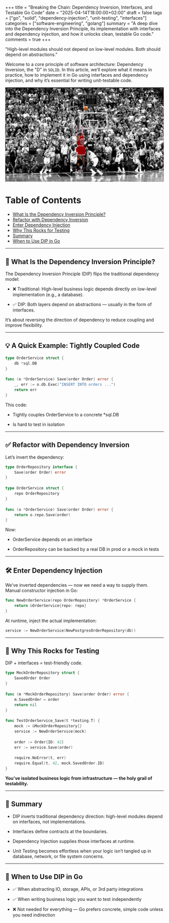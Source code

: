 +++
title = "Breaking the Chain: Dependency Inversion, Interfaces, and Testable Go Code"
date = "2025-04-14T18:00:00+02:00"
draft = false
tags = ["go", "solid", "dependency-injection", "unit-testing", "interfaces"]
categories = ["software-engineering", "golang"]
summary = "A deep dive into the Dependency Inversion Principle, its implementation with interfaces and dependency injection, and how it unlocks clean, testable Go code."
comments = true
+++

"High-level modules should not depend on low-level modules. Both should depend on abstractions."

Welcome to a core principle of software architecture: Dependency Inversion, the "D" in `SOLID`. In this article, we’ll explore what it means in practice, how to implement it in Go using interfaces and dependency injection, and why it’s essential for writing unit-testable code.

![banner](banner.png)

# Table of Contents
- [What Is the Dependency Inversion Principle?](#what-is-the-dependency-inversion-principle)
- [Refactor with Dependency Inversion](#refactor-with-dependency-inversion)
- [Enter Dependency Injection](#enter-dependency-injection)
- [Why This Rocks for Testing](#why-this-rocks-for-testing)
- [Summary](#summary)
- [When to Use DIP in Go](#when-to-use-dip-in-go)

---

## 🧠 What Is the Dependency Inversion Principle?

The Dependency Inversion Principle (DIP) flips the traditional dependency model:

- ❌ Traditional: High-level business logic depends directly on low-level implementation (e.g., a database).

- ✅ DIP: Both layers depend on abstractions — usually in the form of interfaces.

It’s about reversing the direction of dependency to reduce coupling and improve flexibility.

---

## 💡 A Quick Example: Tightly Coupled Code

```go
type OrderService struct {
    db *sql.DB
}

func (o *OrderService) Save(order Order) error {
    _, err := o.db.Exec("INSERT INTO orders ...")
    return err
}
```

This code:

- Tightly couples OrderService to a concrete *sql.DB

- Is hard to test in isolation

---

## ✅ Refactor with Dependency Inversion

Let’s invert the dependency:

```go
type OrderRepository interface {
    Save(order Order) error
}

type OrderService struct {
    repo OrderRepository
}

func (o *OrderService) Save(order Order) error {
    return o.repo.Save(order)
}
```

Now:

- OrderService depends on an interface

- OrderRepository can be backed by a real DB in prod or a mock in tests

---

## 🛠️ Enter Dependency Injection

We’ve inverted dependencies — now we need a way to supply them.
Manual constructor injection in Go:

```go
func NewOrderService(repo OrderRepository) *OrderService {
    return &OrderService{repo: repo}
}
```

At runtime, inject the actual implementation:

```go
service := NewOrderService(NewPostgresOrderRepository(db))
```

---

## 🧪 Why This Rocks for Testing

DIP + interfaces = test-friendly code.

```go
type MockOrderRepository struct {
    SavedOrder Order
}

func (m *MockOrderRepository) Save(order Order) error {
    m.SavedOrder = order
    return nil
}

func TestOrderService_Save(t *testing.T) {
    mock := &MockOrderRepository{}
    service := NewOrderService(mock)

    order := Order{ID: 42}
    err := service.Save(order)

    require.NoError(t, err)
    require.Equal(t, 42, mock.SavedOrder.ID)
}
```

**You’ve isolated business logic from infrastructure — the holy grail of testability.**

---

## 🔄 Summary

- DIP inverts traditional dependency direction: high-level modules depend on interfaces, not implementations.

- Interfaces define contracts at the boundaries.

- Dependency Injection supplies those interfaces at runtime.

- Unit Testing becomes effortless when your logic isn’t tangled up in database, network, or file system concerns.

---

## 🧭 When to Use DIP in Go

- ✅ When abstracting IO, storage, APIs, or 3rd party integrations

- ✅ When writing business logic you want to test independently

- ❌ Not needed for everything — Go prefers concrete, simple code unless you need indirection
